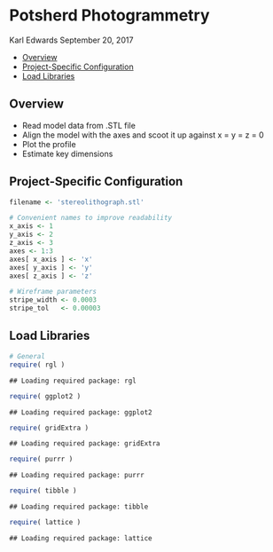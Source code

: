 Potsherd Photogrammetry
================
Karl Edwards
September 20, 2017

-   [Overview](#overview)
-   [Project-Specific Configuration](#project-specific-configuration)
-   [Load Libraries](#load-libraries)

Overview
--------

-   Read model data from .STL file
-   Align the model with the axes and scoot it up against x = y = z = 0
-   Plot the profile
-   Estimate key dimensions

Project-Specific Configuration
------------------------------

``` r
filename <- 'stereolithograph.stl'

# Convenient names to improve readability
x_axis <- 1
y_axis <- 2
z_axis <- 3
axes <- 1:3
axes[ x_axis ] <- 'x'
axes[ y_axis ] <- 'y'
axes[ z_axis ] <- 'z'

# Wireframe parameters
stripe_width <- 0.0003
stripe_tol   <- 0.00003
```

Load Libraries
--------------

``` r
# General
require( rgl )
```

    ## Loading required package: rgl

``` r
require( ggplot2 )
```

    ## Loading required package: ggplot2

``` r
require( gridExtra )
```

    ## Loading required package: gridExtra

``` r
require( purrr )
```

    ## Loading required package: purrr

``` r
require( tibble )
```

    ## Loading required package: tibble

``` r
require( lattice )
```

    ## Loading required package: lattice
